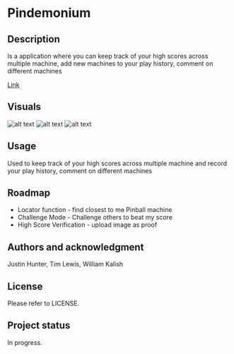 # Pindemonium

## Description
Is a application where you can keep track of your high scores across multiple machine, add new machines to your play history, comment on different machines 

[Link](https://pindemonium.onrender.com/)

## Visuals
![alt text](<assets/images/Screenshot 2024-02-12 at 9.37.53 PM.png>)
![alt text](<assets/images/Screenshot 2024-02-12 at 9.38.02 PM.png>)
![alt text](<assets/images/Screenshot 2024-02-12 at 9.38.15 PM.png>)

## Usage
Used to keep track of your high scores across multiple machine and record your play history, comment on different machines

## Roadmap
- Locator function - find closest to me Pinball machine
- Challenge Mode - Challenge others to beat my score
- High Score Verification - upload image as proof

## Authors and acknowledgment
Justin Hunter, Tim Lewis, William Kalish

## License
Please refer to LICENSE.

## Project status
In progress.